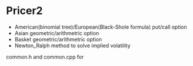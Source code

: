 # Pricer2
- American(binomial tree)/European(Black-Shole formula) put/call option
- Asian geometric/arithmetric option
- Basket geometric/arithmetric option
- Newton_Ralph method to solve implied volatility

common.h and common.cpp for 
